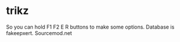 # trikz
So you can hold F1 F2 E R buttons to make some options.
Database is fakeepxert. Sourcemod.net
